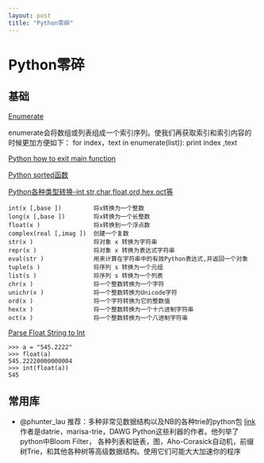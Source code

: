 ```yaml
---
layout: post
title: "Python零碎"
---
```


# Python零碎

## 基础

[Enumerate](http://www.cnblogs.com/vivilisa/archive/2009/03/19/1417083.html)

enumerate会将数组或列表组成一个索引序列。使我们再获取索引和索引内容的时候更加方便如下：
	for index，text in enumerate(list)):
	   print index ,text

[Python how to exit main function](http://stackoverflow.com/questions/3815860/python-how-to-exit-main-function)

[Python sorted函数](http://www.cnblogs.com/65702708/archive/2010/09/14/1826362.html)

[Python各种类型转换-int,str,char,float,ord,hex,oct等](http://blog.csdn.net/emaste_r/article/details/8447192)

	int(x [,base ])         将x转换为一个整数
	long(x [,base ])        将x转换为一个长整数
	float(x )               将x转换到一个浮点数
	complex(real [,imag ])  创建一个复数
	str(x )                 将对象 x 转换为字符串
	repr(x )                将对象 x 转换为表达式字符串
	eval(str )              用来计算在字符串中的有效Python表达式,并返回一个对象
	tuple(s )               将序列 s 转换为一个元组
	list(s )                将序列 s 转换为一个列表
	chr(x )                 将一个整数转换为一个字符
	unichr(x )              将一个整数转换为Unicode字符
	ord(x )                 将一个字符转换为它的整数值
	hex(x )                 将一个整数转换为一个十六进制字符串
	oct(x )                 将一个整数转换为一个八进制字符串


[Parse Float String to Int](http://stackoverflow.com/questions/379906/parse-string-to-float-or-int)

	>>> a = "545.2222"
	>>> float(a)
	545.22220000000004
	>>> int(float(a))
	545

## 常用库

- @phunter_lau 推荐：多种非常见数据结构以及NB的各种trie的python包 [link](http://kmike.ru/python-data-structures/) 作者是datrie，marisa-trie，DAWG Python这些利器的作者。他列举了python中Bloom Filter， 各种列表和链表，图，Aho-Corasick自动机，前缀树Trie，和其他各种树等高级数据结构。使用它们可能大大加速你的程序



